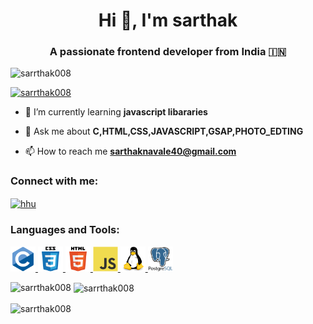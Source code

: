 
<h1 align="center">Hi 👋, I'm sarthak</h1>
<h3 align="center">A passionate frontend developer from India 🇮🇳</h3>

<p align="left"> <img src="https://www.wingstechsolutions.com/wp-content/uploads/2022/03/full-stack-development.gif" alt="sarrthak008" /> </p>

<p align="left"> <a href="https://github.com/ryo-ma/github-profile-trophy"><img src="https://github-profile-trophy.vercel.app/?username=sarrthak008" alt="sarrthak008" /></a> </p>

- 🌱 I’m currently learning **javascript libararies**

- 💬 Ask me about **C,HTML,CSS,JAVASCRIPT,GSAP,PHOTO_EDTING**

- 📫 How to reach me **sarthaknavale40@gmail.com**

<h3 align="left">Connect with me:</h3>
<p align="left">
<a href="https://instagram.com/sarthak___x__" target="blank"><img align="center" src="https://raw.githubusercontent.com/rahuldkjain/github-profile-readme-generator/master/src/images/icons/Social/instagram.svg" alt="hhu" height="30" width="40" /></a>
</p>

<h3 align="left">Languages and Tools:</h3>
<p align="left"> <a href="https://www.cprogramming.com/" target="_blank" rel="noreferrer"> <img src="https://raw.githubusercontent.com/devicons/devicon/master/icons/c/c-original.svg" alt="c" width="40" height="40"/> </a> <a href="https://www.w3schools.com/css/" target="_blank" rel="noreferrer"> <img src="https://raw.githubusercontent.com/devicons/devicon/master/icons/css3/css3-original-wordmark.svg" alt="css3" width="40" height="40"/> </a> <a href="https://www.w3.org/html/" target="_blank" rel="noreferrer"> <img src="https://raw.githubusercontent.com/devicons/devicon/master/icons/html5/html5-original-wordmark.svg" alt="html5" width="40" height="40"/> </a> <a href="https://developer.mozilla.org/en-US/docs/Web/JavaScript" target="_blank" rel="noreferrer"> <img src="https://raw.githubusercontent.com/devicons/devicon/master/icons/javascript/javascript-original.svg" alt="javascript" width="40" height="40"/> </a> <a href="https://www.linux.org/" target="_blank" rel="noreferrer"> <img src="https://raw.githubusercontent.com/devicons/devicon/master/icons/linux/linux-original.svg" alt="linux" width="40" height="40"/> </a> <a href="https://www.postgresql.org" target="_blank" rel="noreferrer"> <img src="https://raw.githubusercontent.com/devicons/devicon/master/icons/postgresql/postgresql-original-wordmark.svg" alt="postgresql" width="40" height="40"/> </a> </p>

<p><img align="left" src="https://github-readme-stats.vercel.app/api/top-langs?username=sarrthak008&show_icons=true&locale=en&layout=compact" alt="sarrthak008" /></p>

<p>&nbsp;<img align="center" src="https://github-readme-stats.vercel.app/api?username=sarrthak008&show_icons=true&locale=en" alt="sarrthak008" /></p>

<p><img align="center" src="https://github-readme-streak-stats.herokuapp.com/?user=sarrthak008&" alt="sarrthak008" /></p>
